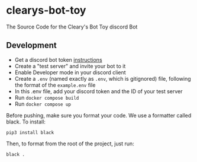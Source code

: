 # clearys-bot-toy
The Source Code for the Cleary's Bot Toy discord Bot

## Development

- Get a discord bot token [instructions](https://www.writebots.com/discord-bot-token/)
- Create a "test server" and invite your bot to it
- Enable Developer mode in your discord client
- Create a `.env` (named exactly as `.env`, which is gitignored) file, following the format of the `example.env` file
- In this .env file, add your discord token and the ID of your test server
- Run `docker compose build`
- Run `docker compose up`

Before pushing, make sure you format your code. We use a formatter called black. To install:

```shell
pip3 install black
```

Then, to format from the root of the project, just run:

```shell
black .
```
